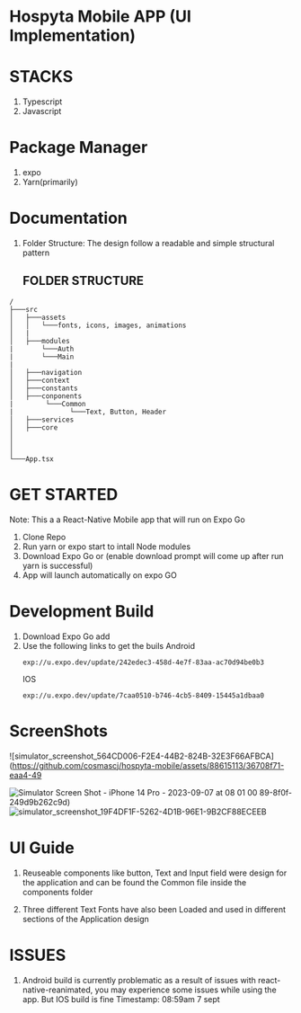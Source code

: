 # Hospyta Mobile APP (UI Implementation)

# STACKS
1. Typescript
2. Javascript
# Package Manager
1. expo
2. Yarn(primarily)


# Documentation
1. Folder Structure: The design follow a readable and simple structural pattern

   ## FOLDER STRUCTURE
```
/ 
├───src
│   ├───assets      
│   │   └───fonts, icons, images, animations
│   |
│   ├───modules
|       └───Auth
|       └───Main    
|
│   ├───navigation     
│   ├───context
│   ├───constants    
│   ├───conponents
|        └───Common 
|              └───Text, Button, Header  
│   ├───services   
│   ├───core   
│        
│
│        
└───App.tsx
```

# GET STARTED
Note: This a a React-Native Mobile app that will run on Expo Go

1. Clone Repo
2. Run yarn or expo start to intall Node modules
3. Download Expo Go or (enable download prompt will come up after run yarn is successful)
4. App will launch automatically on expo GO

# Development Build
1. Download Expo Go add
2. Use the following links to get the buils
   Android
   ```
   exp://u.expo.dev/update/242edec3-458d-4e7f-83aa-ac70d94be0b3
   ```
   IOS
   ```
   exp://u.expo.dev/update/7caa0510-b746-4cb5-8409-15445a1dbaa0
   ```
   
# ScreenShots
![simulator_screenshot_564CD006-F2E4-44B2-824B-32E3F66AFBCA](https://github.com/cosmascj/hospyta-mobile/assets/88615113/36708f71-eaa4-49

![Simulator Screen Shot - iPhone 14 Pro - 2023-09-07 at 08 01 00](https://github.com/cosmascj/hospyta-mobile/assets/88615113/9a000de1-a00e-4d93-8bcb-a378e0b87487)
89-8f0f-249d9b262c9d)
![simulator_screenshot_19F4DF1F-5262-4D1B-96E1-9B2CF88ECEEB](https://github.com/cosmascj/hospyta-mobile/assets/88615113/d77d3909-5e3e-48ca-b6b6-5b9551c24306)

# UI Guide
1. Reuseable components like button, Text and Input field were design for the application and can be found the Common file inside the components folder

2. Three different Text Fonts have also been Loaded and used in different sections of the Application design

# ISSUES

1. Android build is currently problematic as a result of issues with react-native-reanimated, you may experience some issues while using the app. But IOS build is fine  Timestamp: 08:59am 7 sept
   
